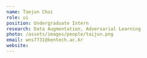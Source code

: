```yaml
---
name: Taejun Choi
role: ui
position: Undergraduate Intern
research: Data Augmentation, Adversarial Learning
photo: /assets/images/people/taijun.png
email: wns7731@kentech.ac.kr
website:
---
```

